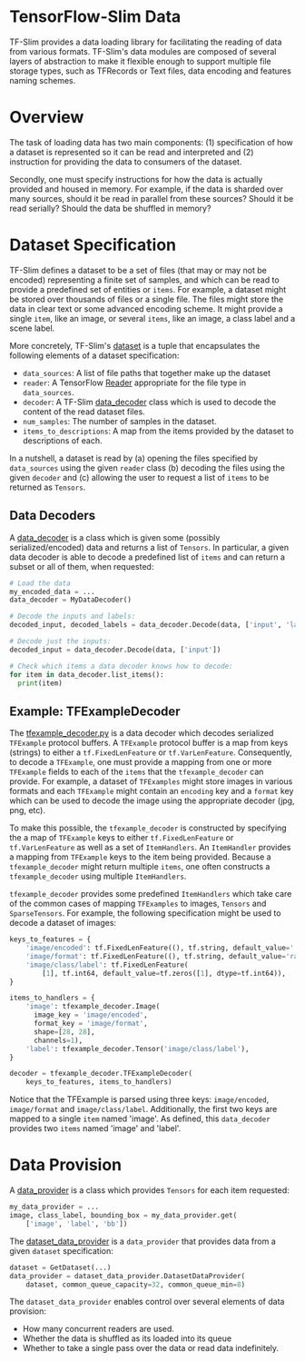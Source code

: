 # TensorFlow-Slim Data

TF-Slim provides a data loading library for facilitating the reading of data
from various formats. TF-Slim's data modules are composed of several layers of
abstraction to make it flexible enough to support multiple file storage types,
such as TFRecords or Text files, data encoding and features naming schemes.

# Overview

The task of loading data has two main components: (1) specification of how
a dataset is represented so it can be read and interpreted and (2) instruction
for providing the data to consumers of the dataset.

Secondly, one must specify instructions for how
the data is actually provided and housed in memory. For example, if the data is
sharded over many sources, should it be read in parallel from these sources?
Should it be read serially? Should the data be shuffled in memory?

# Dataset Specification

TF-Slim defines a dataset to be a set of files (that may or may not be encoded)
representing a finite set of samples, and which can be read to provide a
predefined set of entities or `items`. For example, a dataset might be stored
over thousands of files or a single file. The files might store the data in
clear text or some advanced encoding scheme. It might provide a single `item`,
like an image, or several `items`, like an image, a class label and a scene
label.

More concretely, TF-Slim's
[dataset](https://github.com/google-research/tf-slim/tree/master/tf_slim/data/dataset.py)
is a tuple that encapsulates the following elements of a dataset specification:

*   `data_sources`: A list of file paths that together make up the dataset
*   `reader`: A TensorFlow
    [Reader](https://www.tensorflow.org/api_docs/python/io_ops.html#ReaderBase)
    appropriate for the file type in `data_sources`.
*   `decoder`: A TF-Slim
    [data_decoder](https://github.com/google-research/tf-slim/tree/master/tf_slim/data/data_decoder.py)
    class which is used to decode the content of the read dataset files.
*   `num_samples`: The number of samples in the dataset.
*   `items_to_descriptions`: A map from the items provided by the dataset to
    descriptions of each.

In a nutshell, a dataset is read by (a) opening the files specified by
`data_sources` using the given `reader` class (b) decoding the files using
the given `decoder` and (c) allowing the user to request a list of `items` to
be returned as `Tensors`.

## Data Decoders

A
[data_decoder](https://github.com/google-research/tf-slim/tree/master/tf_slim/data/data_decoder.py)
is a class which is given some (possibly serialized/encoded) data and returns a
list of `Tensors`. In particular, a given data decoder is able to decode a
predefined list of `items` and can return a subset or all of them, when
requested:

```python
# Load the data
my_encoded_data = ...
data_decoder = MyDataDecoder()

# Decode the inputs and labels:
decoded_input, decoded_labels = data_decoder.Decode(data, ['input', 'labels'])

# Decode just the inputs:
decoded_input = data_decoder.Decode(data, ['input'])

# Check which items a data decoder knows how to decode:
for item in data_decoder.list_items():
  print(item)
```

## Example: TFExampleDecoder

The
[tfexample_decoder.py](https://github.com/google-research/tf-slim/tree/master/tf_slim/data/tfexample_decoder.py)
is a data decoder which decodes serialized `TFExample` protocol buffers. A
`TFExample` protocol buffer is a map from keys (strings) to either a
`tf.FixedLenFeature` or `tf.VarLenFeature`. Consequently, to decode a
`TFExample`, one must provide a mapping from one or more `TFExample` fields to
each of the `items` that the `tfexample_decoder` can provide. For example, a
dataset of `TFExamples` might store images in various formats and each
`TFExample` might contain an `encoding` key and a `format` key which can be used
to decode the image using the appropriate decoder (jpg, png, etc).

To make this possible, the `tfexample_decoder` is constructed by specifying
the a map of `TFExample` keys to either `tf.FixedLenFeature` or
`tf.VarLenFeature` as well as a set of `ItemHandlers`. An `ItemHandler`
provides a mapping from `TFExample` keys to the item being provided. Because a
`tfexample_decoder` might return multiple `items`, one often constructs a
`tfexample_decoder` using multiple `ItemHandlers`.

`tfexample_decoder` provides some predefined `ItemHandlers` which take care
of the common cases of mapping `TFExamples` to images, `Tensors` and
`SparseTensors`. For example, the following specification might be
used to decode a dataset of images:

```python
keys_to_features = {
    'image/encoded': tf.FixedLenFeature((), tf.string, default_value=''),
    'image/format': tf.FixedLenFeature((), tf.string, default_value='raw'),
    'image/class/label': tf.FixedLenFeature(
        [1], tf.int64, default_value=tf.zeros([1], dtype=tf.int64)),
}

items_to_handlers = {
    'image': tfexample_decoder.Image(
      image_key = 'image/encoded',
      format_key = 'image/format',
      shape=[28, 28],
      channels=1),
    'label': tfexample_decoder.Tensor('image/class/label'),
}

decoder = tfexample_decoder.TFExampleDecoder(
    keys_to_features, items_to_handlers)
```

Notice that the TFExample is parsed using three keys: `image/encoded`,
`image/format` and `image/class/label`. Additionally, the first two keys are
mapped to a single `item` named 'image'. As defined, this `data_decoder`
provides two `items` named 'image' and 'label'.

# Data Provision

A
[data_provider](https://github.com/google-research/tf-slim/tree/master/tf_slim/data/data_provider.py)
is a class which provides `Tensors` for each item requested:

```python
my_data_provider = ...
image, class_label, bounding_box = my_data_provider.get(
    ['image', 'label', 'bb'])
```

The
[dataset_data_provider](https://github.com/google-research/tf-slim/tree/master/tf_slim/data/dataset_data_provider.py)
is a `data_provider` that provides data from a given `dataset` specification:

```python
dataset = GetDataset(...)
data_provider = dataset_data_provider.DatasetDataProvider(
    dataset, common_queue_capacity=32, common_queue_min=8)
```

The `dataset_data_provider` enables control over several elements of data
provision:

* How many concurrent readers are used.
* Whether the data is shuffled as its loaded into its queue
* Whether to take a single pass over the data or read data indefinitely.

